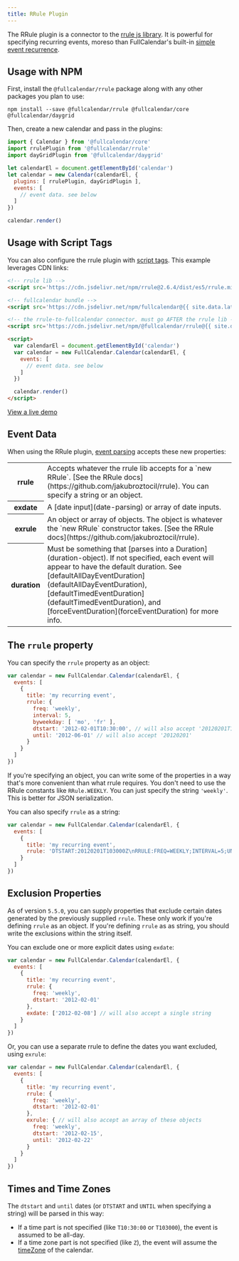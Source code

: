 ```yaml
---
title: RRule Plugin
---
```


The RRule plugin is a connector to the [rrule js library](https://github.com/jakubroztocil/rrule). It is powerful for specifying recurring events, moreso than FullCalendar's built-in [simple event recurrence](recurring-events).


## Usage with NPM

First, install the `@fullcalendar/rrule` package along with any other packages you plan to use:

```
npm install --save @fullcalendar/rrule @fullcalendar/core @fullcalendar/daygrid
```

Then, create a new calendar and pass in the plugins:

```js
import { Calendar } from '@fullcalendar/core'
import rrulePlugin from '@fullcalendar/rrule'
import dayGridPlugin from '@fullcalendar/daygrid'

let calendarEl = document.getElementById('calendar')
let calendar = new Calendar(calendarEl, {
  plugins: [ rrulePlugin, dayGridPlugin ],
  events: [
    // event data. see below
  ]
})

calendar.render()
```


## Usage with Script Tags

You can also configure the rrule plugin with [script tags](initialize-globals). This example leverages CDN links:

```html
<!-- rrule lib -->
<script src='https://cdn.jsdelivr.net/npm/rrule@2.6.4/dist/es5/rrule.min.js'></script>

<!-- fullcalendar bundle -->
<script src='https://cdn.jsdelivr.net/npm/fullcalendar@{{ site.data.latest-releases.v5 }}/main.min.js'></script>

<!-- the rrule-to-fullcalendar connector. must go AFTER the rrule lib -->
<script src='https://cdn.jsdelivr.net/npm/@fullcalendar/rrule@{{ site.data.latest-releases.v5 }}/main.global.min.js'></script>

<script>
  var calendarEl = document.getElementById('calendar')
  var calendar = new FullCalendar.Calendar(calendarEl, {
    events: [
      // event data. see below
    ]
  })

  calendar.render()
</script>
```

<a class='more-link' href='rrule-global-demo'>View a live demo</a>


## Event Data

When using the RRule plugin, [event parsing](event-parsing) accepts these new properties:

<table>
<tr>
<th>rrule</th>
<td markdown='1'>
Accepts whatever the rrule lib accepts for a `new RRule`. [See the RRule docs](https://github.com/jakubroztocil/rrule). You can specify a string or an object.
</td>
</tr>
<tr>
<th>exdate</th>
<td markdown='1'>
A [date input](date-parsing) or array of date inputs.
</td>
</tr>
<tr>
<th>exrule</th>
<td markdown='1'>
An object or array of objects. The object is whatever the `new RRule` constructor takes. [See the RRule docs](https://github.com/jakubroztocil/rrule).
</td>
</tr>
<tr>
<th>duration</th>
<td markdown='1'>
Must be something that [parses into a Duration](duration-object). If not specified, each event will appear to have the default duration. See [defaultAllDayEventDuration](defaultAllDayEventDuration), [defaultTimedEventDuration](defaultTimedEventDuration), and [forceEventDuration](forceEventDuration) for more info.
</td>
</tr>
</table>


## The `rrule` property

You can specify the `rrule` property as an object:

```js
var calendar = new FullCalendar.Calendar(calendarEl, {
  events: [
    {
      title: 'my recurring event',
      rrule: {
        freq: 'weekly',
        interval: 5,
        byweekday: [ 'mo', 'fr' ],
        dtstart: '2012-02-01T10:30:00', // will also accept '20120201T103000'
        until: '2012-06-01' // will also accept '20120201'
      }
    }
  ]
})
```

If you're specifying an object, you can write some of the properties in a way that's more convenient than what rrule requires. You don't need to use the RRule constants like `RRule.WEEKLY`. You can just specify the string `'weekly'`. This is better for JSON serialization.

You can also specify `rrule` as a string:

```js
var calendar = new FullCalendar.Calendar(calendarEl, {
  events: [
    {
      title: 'my recurring event',
      rrule: 'DTSTART:20120201T103000Z\nRRULE:FREQ=WEEKLY;INTERVAL=5;UNTIL=20120601;BYDAY=MO,FR'
    }
  ]
})
```


## Exclusion Properties

As of version `5.5.0`, you can supply properties that exclude certain dates generated by the previously supplied `rrule`. These only work if you're defining `rrule` as an object. If you're defining `rrule` as as string, you should write the exclusions within the string itself.

You can exclude one or more explicit dates using `exdate`:

```js
var calendar = new FullCalendar.Calendar(calendarEl, {
  events: [
    {
      title: 'my recurring event',
      rrule: {
        freq: 'weekly',
        dtstart: '2012-02-01'
      },
      exdate: ['2012-02-08'] // will also accept a single string
    }
  ]
})
```

Or, you can use a separate rrule to define the dates you want excluded, using `exrule`:

```js
var calendar = new FullCalendar.Calendar(calendarEl, {
  events: [
    {
      title: 'my recurring event',
      rrule: {
        freq: 'weekly',
        dtstart: '2012-02-01'
      },
      exrule: { // will also accept an array of these objects
        freq: 'weekly',
        dtstart: '2012-02-15',
        until: '2012-02-22'
      }
    }
  ]
})
```


## Times and Time Zones

The `dtstart` and `until` dates (or `DTSTART` and `UNTIL` when specifying a string) will be parsed in this way:

- If a time part is not specified (like `T10:30:00` or `T103000`), the event is assumed to be all-day.
- If a time zone part is not specified (like `Z`), the event will assume the [timeZone](timeZone) of the calendar.
